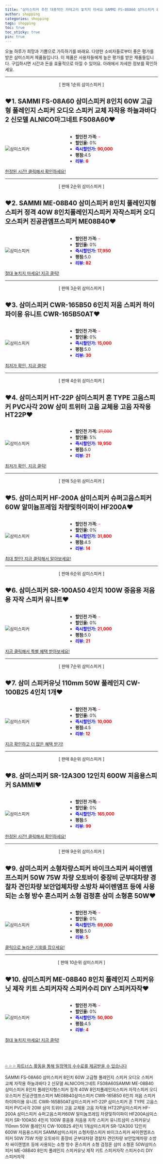 ```yaml
---
title: "삼미스피커 추천 대중적인 카테고리 놓치지 마세요 SAMMI FS-08A60 삼미스피커 8인치 60W"
author: shopping
categories: shopping
tags: shopping
toc: true
toc_sticky: true
pin: true
---
```

오늘 하루가 희망과 기쁨으로 가득하기를 바래요. 다양한 소비자들로부터 좋은 평가를 받은 삼미스피커 제품들입니다. 이 제품은 사용자들에게 높은 평가를 받은 제품들입니다. 구입하시면 시간과 돈을 효율적으로 아낄 수 있어요. 아래에서 자세한 정보를 확인하세요.

---
<p class="toplist" style="margin: 0 auto; display: block; width: fit-content;">[ 판매 1순위 삼미스피커 ]</p>

<h2><strong>❤️1. SAMMI FS-08A60 삼미스피커 8인치 60W 고급형 풀레인지 스피커 오디오 스피커 교체 자작용 하늘과바다 2 신모델 ALNICO마그네트 FS08A60❤️</strong></h2>

<div style="display: flex; align-items: center;">
    <div style="flex: 0.4;">
        <img src="https://thumbnail6.coupangcdn.com/thumbnails/remote/230x230ex/image/vendor_inventory/2c31/8df243455705ec989a58f14144be6188060d5a5247c4e6aa8972e61494fd.jpg" alt="삼미스피커" style="max-width: 100%;">
    </div>
    <div style="flex: 0.6; margin-left: 10px;">
        <ul>
            <li><strong>할인전 가격:</strong> <del style="color: red;">-</del></li>
            <li><strong>할인율:</strong> 0%</li>
            <li><span style='color:blue'><strong>즉시할인가:</strong></span> <span style='color:red'><strong>90,000</strong></span></li>
            <li><strong>평점:</strong>4.5</li>
            <li><span style='color:blue'><strong>리뷰:</strong></span> <span style='color:red'><strong>6</strong></span></li>
        </ul>
    </div>
</div>
<div class="center">
    <a href="https://William4Davisa.github.io?lptag=AF9450613&subid=githubio&pageKey=6060581540&traceid=V0-153&itemId=11142515155&vendorItemId=78420928826" class="myButton">
        한정된 시간! 클릭해서 확인하세요!
    </a>
</div>


---
<p class="toplist" style="margin: 0 auto; display: block; width: fit-content;">[ 판매 2순위 삼미스피커 ]</p>

<h2><strong>❤️2. SAMMI ME-08B40 삼미스피커 8인치 풀레인지형스피커 정격 40W 8인치풀레인지스피커 자작스피커 오디오스피커 진공관앰프스피커 ME08B40❤️</strong></h2>

<div style="display: flex; align-items: center;">
    <div style="flex: 0.4;">
        <img src="https://thumbnail10.coupangcdn.com/thumbnails/remote/230x230ex/image/vendor_inventory/69af/e93c0c3072227be929535d3e57c0e6ebb6fb50417fff6f1cc1e2a3b344a2.jpg" alt="삼미스피커" style="max-width: 100%;">
    </div>
    <div style="flex: 0.6; margin-left: 10px;">
        <ul>
            <li><strong>할인전 가격:</strong> <del style="color: red;">-</del></li>
            <li><strong>할인율:</strong> 0%</li>
            <li><span style='color:blue'><strong>즉시할인가:</strong></span> <span style='color:red'><strong>17,950</strong></span></li>
            <li><strong>평점:</strong>5.0</li>
            <li><span style='color:blue'><strong>리뷰:</strong></span> <span style='color:red'><strong>82</strong></span></li>
        </ul>
    </div>
</div>
<div class="center">
    <a href="https://William4Davisa.github.io?lptag=AF9450613&subid=githubio&pageKey=207171227&traceid=V0-153&itemId=612783146&vendorItemId=70253643202" class="myButton">
        절대 놓치지 마세요! 지금 클릭!
    </a>
</div>


---
<p class="toplist" style="margin: 0 auto; display: block; width: fit-content;">[ 판매 3순위 삼미스피커 ]</p>

<h2><strong>❤️3. 삼미스피커 CWR-165B50 6인치 저음 스피커 하이파이용 유니트 CWR-165B50AT❤️</strong></h2>

<div style="display: flex; align-items: center;">
    <div style="flex: 0.4;">
        <img src="https://thumbnail7.coupangcdn.com/thumbnails/remote/230x230ex/image/vendor_inventory/b56d/4d473bc33c1c39208c61d2ea4917bad31da8e16722557dad97ef86c4f30c.png" alt="삼미스피커" style="max-width: 100%;">
    </div>
    <div style="flex: 0.6; margin-left: 10px;">
        <ul>
            <li><strong>할인전 가격:</strong> <del style="color: red;">-</del></li>
            <li><strong>할인율:</strong> 0%</li>
            <li><span style='color:blue'><strong>즉시할인가:</strong></span> <span style='color:red'><strong>15,000</strong></span></li>
            <li><strong>평점:</strong>5.0</li>
            <li><span style='color:blue'><strong>리뷰:</strong></span> <span style='color:red'><strong>30</strong></span></li>
        </ul>
    </div>
</div>
<div class="center">
    <a href="https://William4Davisa.github.io?lptag=AF9450613&subid=githubio&pageKey=311696586&traceid=V0-153&itemId=983798704&vendorItemId=5404006010" class="myButton">
        최저가 확인, 지금 클릭!
    </a>
</div>


---
<p class="toplist" style="margin: 0 auto; display: block; width: fit-content;">[ 판매 4순위 삼미스피커 ]</p>

<h2><strong>❤️4. 삼미스피커 HT-22P 삼미스피커 혼 TYPE 고음스피커 PVC사각 20W 삼미 트위터 고음 교체용 고음 자작용 HT22P❤️</strong></h2>

<div style="display: flex; align-items: center;">
    <div style="flex: 0.4;">
        <img src="https://thumbnail9.coupangcdn.com/thumbnails/remote/230x230ex/image/vendor_inventory/fde6/56ba31337f10c4d2ec806b7e6a42228843cb532b1315f26862ceea56a711.jpg" alt="삼미스피커" style="max-width: 100%;">
    </div>
    <div style="flex: 0.6; margin-left: 10px;">
        <ul>
            <li><strong>할인전 가격:</strong> <del style="color: red;">21,000</del></li>
            <li><strong>할인율:</strong> 5%</li>
            <li><span style='color:blue'><strong>즉시할인가:</strong></span> <span style='color:red'><strong>19,950</strong></span></li>
            <li><strong>평점:</strong>5.0</li>
            <li><span style='color:blue'><strong>리뷰:</strong></span> <span style='color:red'><strong>21</strong></span></li>
        </ul>
    </div>
</div>
<div class="center">
    <a href="https://William4Davisa.github.io?lptag=AF9450613&subid=githubio&pageKey=5816400089&traceid=V0-153&itemId=10025311639&vendorItemId=81970783177" class="myButton">
        최저가 확인, 지금 클릭!
    </a>
</div>


---
<p class="toplist" style="margin: 0 auto; display: block; width: fit-content;">[ 판매 5순위 삼미스피커 ]</p>

<h2><strong>❤️5. 삼미스피커 HF-200A 삼미스피커 슈퍼고음스피커60W 알미늄프레임 차량및하이파이 HF200A❤️</strong></h2>

<div style="display: flex; align-items: center;">
    <div style="flex: 0.4;">
        <img src="https://thumbnail6.coupangcdn.com/thumbnails/remote/230x230ex/image/vendor_inventory/e240/3a2d48073eab32a8ff62436d7d18348bb33b20fee87c352a72b5e185e835.jpg" alt="삼미스피커" style="max-width: 100%;">
    </div>
    <div style="flex: 0.6; margin-left: 10px;">
        <ul>
            <li><strong>할인전 가격:</strong> <del style="color: red;">-</del></li>
            <li><strong>할인율:</strong> 0%</li>
            <li><span style='color:blue'><strong>즉시할인가:</strong></span> <span style='color:red'><strong>31,800</strong></span></li>
            <li><strong>평점:</strong>4.5</li>
            <li><span style='color:blue'><strong>리뷰:</strong></span> <span style='color:red'><strong>14</strong></span></li>
        </ul>
    </div>
</div>
<div class="center">
    <a href="https://William4Davisa.github.io?lptag=AF9450613&subid=githubio&pageKey=5003124547&traceid=V0-153&itemId=6689548413&vendorItemId=70253043838" class="myButton">
        최대 할인! 지금 클릭해서 알아보세요!
    </a>
</div>


---
<p class="toplist" style="margin: 0 auto; display: block; width: fit-content;">[ 판매 6순위 삼미스피커 ]</p>

<h2><strong>❤️6. 삼미스피커 SR-100A50 4인치 100W 중음용 저음용 자작 스피커 유니트❤️</strong></h2>

<div style="display: flex; align-items: center;">
    <div style="flex: 0.4;">
        <img src="https://thumbnail10.coupangcdn.com/thumbnails/remote/230x230ex/image/vendor_inventory/7e91/188f7fa3566775c8a6f68cb3b28ce1bfa53720f853945518e6a19de34518.jpg" alt="삼미스피커" style="max-width: 100%;">
    </div>
    <div style="flex: 0.6; margin-left: 10px;">
        <ul>
            <li><strong>할인전 가격:</strong> <del style="color: red;">-</del></li>
            <li><strong>할인율:</strong> 0%</li>
            <li><span style='color:blue'><strong>즉시할인가:</strong></span> <span style='color:red'><strong>21,000</strong></span></li>
            <li><strong>평점:</strong>5.0</li>
            <li><span style='color:blue'><strong>리뷰:</strong></span> <span style='color:red'><strong>21</strong></span></li>
        </ul>
    </div>
</div>
<div class="center">
    <a href="https://William4Davisa.github.io?lptag=AF9450613&subid=githubio&pageKey=1255915269&traceid=V0-153&itemId=2256316643&vendorItemId=70253636593" class="myButton">
        지금 클릭해서 특별 혜택 받아보세요!
    </a>
</div>


---
<p class="toplist" style="margin: 0 auto; display: block; width: fit-content;">[ 판매 7순위 삼미스피커 ]</p>

<h2><strong>❤️7. 삼미 스피커유닛 110mm 50W 풀레인지 CW-100B25 4인치 1개❤️</strong></h2>

<div style="display: flex; align-items: center;">
    <div style="flex: 0.4;">
        <img src="https://thumbnail9.coupangcdn.com/thumbnails/remote/230x230ex/image/vendor_inventory/f07d/45b680ac94f9b6fe51132d0330a3b0521c5d7c281d7884255de408a358e4.jpg" alt="삼미스피커" style="max-width: 100%;">
    </div>
    <div style="flex: 0.6; margin-left: 10px;">
        <ul>
            <li><strong>할인전 가격:</strong> <del style="color: red;">-</del></li>
            <li><strong>할인율:</strong> 0%</li>
            <li><span style='color:blue'><strong>즉시할인가:</strong></span> <span style='color:red'><strong>10,000</strong></span></li>
            <li><strong>평점:</strong>4.5</li>
            <li><span style='color:blue'><strong>리뷰:</strong></span> <span style='color:red'><strong>12</strong></span></li>
        </ul>
    </div>
</div>
<div class="center">
    <a href="https://William4Davisa.github.io?lptag=AF9450613&subid=githubio&pageKey=151907346&traceid=V0-153&itemId=438552602&vendorItemId=5560528851" class="myButton">
        지금 확인하고 더 많은 혜택 받기!
    </a>
</div>


---
<p class="toplist" style="margin: 0 auto; display: block; width: fit-content;">[ 판매 8순위 삼미스피커 ]</p>

<h2><strong>❤️8. 삼미스피커 SR-12A300 12인치 600W 저음용스피커 SAMMI❤️</strong></h2>

<div style="display: flex; align-items: center;">
    <div style="flex: 0.4;">
        <img src="https://thumbnail9.coupangcdn.com/thumbnails/remote/230x230ex/image/vendor_inventory/55a3/412f86cf115848149e5b21d384440a3eff660719b390d98357836c5d785b.jpg" alt="삼미스피커" style="max-width: 100%;">
    </div>
    <div style="flex: 0.6; margin-left: 10px;">
        <ul>
            <li><strong>할인전 가격:</strong> <del style="color: red;">-</del></li>
            <li><strong>할인율:</strong> 0%</li>
            <li><span style='color:blue'><strong>즉시할인가:</strong></span> <span style='color:red'><strong>165,000</strong></span></li>
            <li><strong>평점:</strong>5</li>
            <li><span style='color:blue'><strong>리뷰:</strong></span> <span style='color:red'><strong>99</strong></span></li>
        </ul>
    </div>
</div>
<div class="center">
    <a href="https://William4Davisa.github.io?lptag=AF9450613&subid=githubio&pageKey=1254363342&traceid=V0-153&itemId=2254362739&vendorItemId=70251707261" class="myButton">
        한정된 시간! 클릭해서 확인하세요!
    </a>
</div>


---
<p class="toplist" style="margin: 0 auto; display: block; width: fit-content;">[ 판매 9순위 삼미스피커 ]</p>

<h2><strong>❤️9. 삼미스피커 소형차량스피커 바이크스피커 싸이렌앰프스피커 50W 75W 차량 오토바이 중장비 군부대차량 경찰차 견인차량 보안업체차량 소방차 싸이렌앰프 등에 사용되는 소형 방수 혼스피커 소형 검정혼 삼미 소형혼 50W❤️</strong></h2>

<div style="display: flex; align-items: center;">
    <div style="flex: 0.4;">
        <img src="https://thumbnail7.coupangcdn.com/thumbnails/remote/230x230ex/image/vendor_inventory/35e3/89672b5560426ea9993436d43c88dff1410fde719e6212f64369f8e0acc8.jpg" alt="삼미스피커" style="max-width: 100%;">
    </div>
    <div style="flex: 0.6; margin-left: 10px;">
        <ul>
            <li><strong>할인전 가격:</strong> <del style="color: red;">-</del></li>
            <li><strong>할인율:</strong> 0%</li>
            <li><span style='color:blue'><strong>즉시할인가:</strong></span> <span style='color:red'><strong>69,000</strong></span></li>
            <li><strong>평점:</strong>5.0</li>
            <li><span style='color:blue'><strong>리뷰:</strong></span> <span style='color:red'><strong>5</strong></span></li>
        </ul>
    </div>
</div>
<div class="center">
    <a href="https://William4Davisa.github.io?lptag=AF9450613&subid=githubio&pageKey=1436838883&traceid=V0-153&itemId=2479823591&vendorItemId=70473137860" class="myButton">
        클릭으로 놀라운 기회를 잡으세요!
    </a>
</div>


---
<p class="toplist" style="margin: 0 auto; display: block; width: fit-content;">[ 판매 10순위 삼미스피커 ]</p>

<h2><strong>❤️10. 삼미스피커 ME-08B40 8인치 풀레인지 스피커유닛 제작 키트 스피커자작 스피커수리 DIY 스피커자작❤️</strong></h2>

<div style="display: flex; align-items: center;">
    <div style="flex: 0.4;">
        <img src="https://thumbnail7.coupangcdn.com/thumbnails/remote/230x230ex/image/vendor_inventory/83ea/64e4d69d63da0454f548f7ddd8fd46d6c3fdb5213a433191aa6a4ae34905.jpg" alt="삼미스피커" style="max-width: 100%;">
    </div>
    <div style="flex: 0.6; margin-left: 10px;">
        <ul>
            <li><strong>할인전 가격:</strong> <del style="color: red;">-</del></li>
            <li><strong>할인율:</strong> 0%</li>
            <li><span style='color:blue'><strong>즉시할인가:</strong></span> <span style='color:red'><strong>50,900</strong></span></li>
            <li><strong>평점:</strong>4.5</li>
            <li><span style='color:blue'><strong>리뷰:</strong></span> <span style='color:red'><strong>4</strong></span></li>
        </ul>
    </div>
</div>
<div class="center">
    <a href="https://William4Davisa.github.io?lptag=AF9450613&subid=githubio&pageKey=6353129994&traceid=V0-153&itemId=13376442741&vendorItemId=80631354845" class="myButton">
        절대 놓치지 마세요! 지금 클릭!
    </a>
</div>

<br><br><br>[💦 💦 💦 파트너스 활동을 통해 일정액의 수수료를 제공받을 수 있습니다](https://link.coupang.com/a/bcpT2c)<br><br>SAMMI FS-08A60 삼미스피커 8인치 60W 고급형 풀레인지 스피커 오디오 스피커 교체 자작용 하늘과바다 2 신모델 ALNICO마그네트 FS08A60SAMMI ME-08B40 삼미스피커 8인치 풀레인지형스피커 정격 40W 8인치풀레인지스피커 자작스피커 오디오스피커 진공관앰프스피커 ME08B40삼미스피커 CWR-165B50 6인치 저음 스피커 하이파이용 유니트 CWR-165B50AT삼미스피커 HT-22P 삼미스피커 혼 TYPE 고음스피커 PVC사각 20W 삼미 트위터 고음 교체용 고음 자작용 HT22P삼미스피커 HF-200A 삼미스피커 슈퍼고음스피커60W 알미늄프레임 차량및하이파이 HF200A삼미스피커 SR-100A50 4인치 100W 중음용 저음용 자작 스피커 유니트삼미 스피커유닛 110mm 50W 풀레인지 CW-100B25 4인치 1개삼미스피커 SR-12A300 12인치 600W 저음용스피커 SAMMI삼미스피커 소형차량스피커 바이크스피커 싸이렌앰프스피커 50W 75W 차량 오토바이 중장비 군부대차량 경찰차 견인차량 보안업체차량 소방차 싸이렌앰프 등에 사용되는 소형 방수 혼스피커 소형 검정혼 삼미 소형혼 50W삼미스피커 ME-08B40 8인치 풀레인지 스피커유닛 제작 키트 스피커자작 스피커수리 DIY 스피커자작